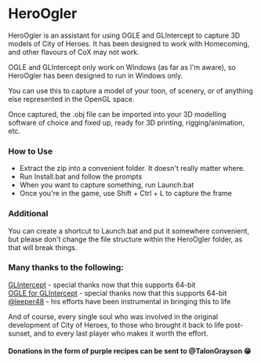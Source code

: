 # HeroOgler
HeroOgler is an assistant for using OGLE and GLIntercept to capture 3D models of City of Heroes. It has been designed to work with Homecoming, and other flavours of CoX may not work.

OGLE and GLIntercept only work on Windows (as far as I'm aware), so HeroOgler has been designed to run in Windows only.

You can use this to capture a model of your toon, of scenery, or of anything else represented in the OpenGL space.

Once captured, the .obj file can be imported into your 3D modelling software of choice and fixed up, ready for 3D printing, rigging/animation, etc.

### How to Use
- Extract the zip into a convenient folder. It doesn't really matter where.
- Run Install.bat and follow the prompts
- When you want to capture something, run Launch.bat
- Once you're in the game, use Shift + Ctrl + L to capture the frame

### Additional
You can create a shortcut to Launch.bat and put it somewhere convenient, but please don't change the file structure within the HeroOgler folder, as that will break things.

### Many thanks to the following:

[GLIntercept](https://github.com/dtrebilco/glintercept) - special thanks now that this supports 64-bit  
[OGLE for GLIntercept](https://github.com/dgis/OGLE-for-GLIntercept) - special thanks now that this supports 64-bit  
[@leeper48](https://forums.homecomingservers.com/profile/54401-leeper48/) - his efforts have been instrumental in bringing this to life  

And of course, every single soul who was involved in the original development of City of Heroes, to those who brought it back to life post-sunset, and to every last player who makes it worth the effort.

#### Donations in the form of purple recipes can be sent to @TalonGrayson 😁
